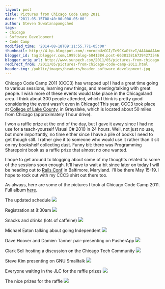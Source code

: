 ```yaml
---
layout: post
title: Pictures from Chicago Code Camp 2011
date: '2011-05-15T08:40:00.000-05:00'
author: Steven Suwatanapongched
tags:
- Chicago
- Software Development
- Code Camp
modified_time: '2014-08-18T09:11:55.771-05:00'
thumbnail: http://4.bp.blogspot.com/-rmrocbUzGGI/Tc9CXwGtkvI/AAAAAAAAnxQ/FCmoXpNe_bM/s600/2011-05-14+at+08-29-25.jpg
blogger_id: tag:blogger.com,1999:blog-6841384.post-6638138167294273546
blogger_orig_url: http://www.sunpech.com/2011/05/pictures-from-chicago-code-camp-2011.html
redirect_from: /2011/05/pictures-from-chicago-code-camp-2011.html
header-img: /public/images/headers/header_software_development.jpg
---
```


Chicago Code Camp 2011 (CCC3) has wrapped up! I had a great time going to various sessions, learning new things, and meeting/talking with great people. I wish more of these events would take place in the Chicagoland area. I think about 300 people attended, which I think is pretty good considering the event wasn't even in Chicago! This year, CCC3 took place at <a href="http://www.clcillinois.edu/">College of Lake County</a>, in Grayslake, which is located about 50 miles from Chicago (approximately 1 hour drive).

I won a raffle prize at the end of the day, but I gave it away since I had no use for a teach-yourself Visual C# 2010 in 24 hours. Well, not just no use, but more importantly, no time either since I have a pile of books I need to get though still. I rather give it to someone who would use it rather than it sit on my bookshelf collecting dust. Funny bit: there was Programming Sharepoint book as a raffle prize that almost no one wanted.


I hope to get around to blogging about some of my thoughts related to some of the sessions soon enough. It'll have to wait a bit since later on today I will be heading out to <a href="http://www.railsconf.com/">Rails Conf</a> in Baltimore, Maryland. I'll be there May 15-19. I hope to rock out with my CCC3 shirt out there too.

As always, here are some of the pictures I took at Chicago Code Camp 2011. Full album <a href="https://picasaweb.google.com/101693597219413173200/2011ChicagoCodeCamp">here</a>.

The updated schedule
<a href="http://4.bp.blogspot.com/-rmrocbUzGGI/Tc9CXwGtkvI/AAAAAAAAnxQ/FCmoXpNe_bM/s600/2011-05-14+at+08-29-25.jpg" ><img border="0" src="http://4.bp.blogspot.com/-rmrocbUzGGI/Tc9CXwGtkvI/AAAAAAAAnxQ/FCmoXpNe_bM/s400/2011-05-14+at+08-29-25.jpg"   /></a>

Registration at 8:30am
<a href="http://3.bp.blogspot.com/-bsxXq7sslRg/Tc9CYVIj5kI/AAAAAAAAnxY/G1Hu51H3Hw8/s600/2011-05-14+at+08-30-07.jpg" ><img border="0" src="http://3.bp.blogspot.com/-bsxXq7sslRg/Tc9CYVIj5kI/AAAAAAAAnxY/G1Hu51H3Hw8/s400/2011-05-14+at+08-30-07.jpg"   /></a>

Snacks and drinks (lots of caffeine)
<a href="http://2.bp.blogspot.com/-g74iXwW2v_s/Tc9CY0d9TrI/AAAAAAAAnxg/1FeeLZ4MOac/s600/2011-05-14+at+08-31-02.jpg" ><img border="0" src="http://2.bp.blogspot.com/-g74iXwW2v_s/Tc9CY0d9TrI/AAAAAAAAnxg/1FeeLZ4MOac/s400/2011-05-14+at+08-31-02.jpg"   /></a>

Michael Eaton talking about going Independent
<a href="http://2.bp.blogspot.com/-qF0ZcGQN8E0/Tc_R6YvnNHI/AAAAAAAAn8U/Vw6WFBOsAPk/s600/IMG_20110514_092811.jpg" ><img border="0" src="http://2.bp.blogspot.com/-qF0ZcGQN8E0/Tc_R6YvnNHI/AAAAAAAAn8U/Vw6WFBOsAPk/s400/IMG_20110514_092811.jpg"  /></a>

Dave Hoover and Damien Tanner pair-presenting on PusherApp
<a href="http://2.bp.blogspot.com/-H0CQzBPx2gk/Tc9Cb7SdwDI/AAAAAAAAnys/gk3b7TAg9Yg/s600/2011-05-14+at+12-44-57.jpg" ><img border="0" src="http://2.bp.blogspot.com/-H0CQzBPx2gk/Tc9Cb7SdwDI/AAAAAAAAnys/gk3b7TAg9Yg/s400/2011-05-14+at+12-44-57.jpg"   /></a>

Clark Sell hosting a discussion on the Chicago Tech Community
<a href="http://3.bp.blogspot.com/-x_sA8jM70lU/Tc9Cdckrp5I/AAAAAAAAnzM/ec0XexE2NnY/s600/2011-05-14+at+14-04-22.jpg" ><img border="0" src="http://3.bp.blogspot.com/-x_sA8jM70lU/Tc9Cdckrp5I/AAAAAAAAnzM/ec0XexE2NnY/s400/2011-05-14+at+14-04-22.jpg"   /></a>

Steve Kim presenting on GNU Smalltalk
<a href="http://1.bp.blogspot.com/-TS25xncE7Qo/Tc_R7Z8rLyI/AAAAAAAAn8s/GHn9maKTlKQ/s600/IMG_20110514_150149.jpg" ><img border="0" src="http://1.bp.blogspot.com/-TS25xncE7Qo/Tc_R7Z8rLyI/AAAAAAAAn8s/GHn9maKTlKQ/s400/IMG_20110514_150149.jpg" /></a>

Everyone waiting in the JLC for the raffle prizes
<a href="http://2.bp.blogspot.com/-v7cxrNsePEc/Tc9Cexci5PI/AAAAAAAAnzw/ZGk606VeT8o/s600/2011-05-14+at+16-15-31.jpg" ><img border="0" src="http://2.bp.blogspot.com/-v7cxrNsePEc/Tc9Cexci5PI/AAAAAAAAnzw/ZGk606VeT8o/s400/2011-05-14+at+16-15-31.jpg"   /></a>

The nice prizes for the raffle
<a href="http://3.bp.blogspot.com/-yQQdSlYPT3g/Tc9ChVq1mmI/AAAAAAAAn00/Ue3bjxKK8GI/s600/2011-05-14+at+16-33-45.jpg" ><img border="0" src="http://3.bp.blogspot.com/-yQQdSlYPT3g/Tc9ChVq1mmI/AAAAAAAAn00/Ue3bjxKK8GI/s400/2011-05-14+at+16-33-45.jpg"   /></a>
